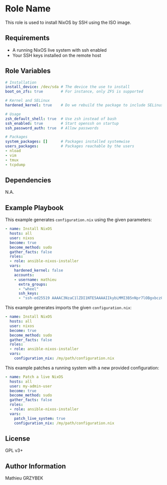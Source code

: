 Role Name
=========

This role is used to install NixOS by SSH using the ISO image.

Requirements
------------

* A running NixOS live system with ssh enabled
* Your SSH keys installed on the remote host

Role Variables
--------------

```yaml
# Installation
install_device: /dev/sda # The device the use to install
boot_on_zfs: true        # For instance, only ZFS is supported

# Kernel and SELinux
hardened_kernel: true    # Do we rebuild the package to include SELinux?

# Usage
zsh_default_shell: true  # Use zsh instead of bash
ssh_enabled: true        # Start openssh on startup
ssh_password_auth: true  # Allow passwords

# Packages
system_packages: []      # Packages installed systemwise
users_packages:          # Packages reachable by the users
- nload
- vim
- tmux
- tcpdump
```

Dependencies
------------

N.A.

Example Playbook
----------------

This example generates `configuration.nix` using the given parameters:
```yaml
- name: Install NixOS
  hosts: all
  user: nixos
  become: true
  become_method: sudo
  gather_facts: false
  roles:
  - role: ansible-nixos-installer
  vars:
    hardened_kernel: false
    accounts:
    - username: mathieu
      extra_groups:
      - "wheel"
      ssh_keys:
      - "ssh-ed25519 AAAAC3NzaC1lZDI1NTE5AAAAIIkybLMMI3B5nNpr7lOBgxbcz06uQNe69d1elYnWQyPx mathieu"
```

This example generates imports the given `configuration.nix`:
```yaml
- name: Install NixOS
  hosts: all
  user: nixos
  become: true
  become_method: sudo
  gather_facts: false
  roles:
  - role: ansible-nixos-installer
  vars:
    configuration_nix: /my/path/configuration.nix
```

This example patches a running system with a new provided configuration:
```yaml
- name: Patch a live NixOS
  hosts: all
  user: my-admin-user
  become: true
  become_method: sudo
  gather_facts: false
  roles:
  - role: ansible-nixos-installer
  vars:
    patch_live_system: true
    configuration_nix: /my/path/configuration.nix
```

License
-------

GPL v3+

Author Information
------------------

Mathieu GRZYBEK
